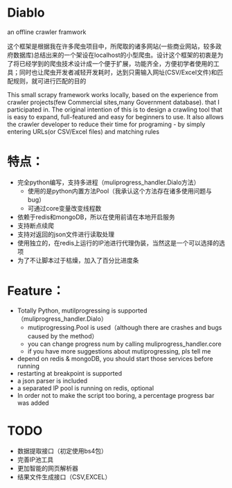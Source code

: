 # Diablo
an offline crawler framwork

这个框架是根据我在许多爬虫项目中，所爬取的诸多网站(一些商业网站，较多政府数据库)总结出来的一个架设在localhost的小型爬虫。设计这个框架的初衷是为了将已经学到的爬虫技术设计成一个便于扩展，功能齐全，方便初学者使用的工具；同时也让爬虫开发者减轻开发耗时，达到只需输入网址(CSV/Excel文件)和匹配规则，就可进行匹配的目的

This small scrapy framework works locally, based on the experience from crawler projects(few Commercial sites,many Government database). that I participated in. The original intention of this is to design a crawling  tool that is easy to expand, full-featured and easy for beginners to use. It also allows the crawler developer to reduce their time for programing - by simply entering URLs(or CSV/Excel files) and matching rules


# 特点：
* 完全python编写，支持多进程（muliprogress_handler.Dialo方法）
	* 使用的是python内置方法Pool（我承认这个方法存在诸多使用问题与bug）
	* 可通过core变量改变线程数
* 依赖于redis和mongoDB，所以在使用前请在本地开启服务
* 支持断点续爬
* 支持对返回的json文件进行读取处理
* 使用独立的，在redis上运行的IP池进行代理伪装，当然这是一个可以选择的选项
* 为了不让脚本过于枯燥，加入了百分比进度条

# Feature：
* Totally Python, mutilprogressing is supported（muliprogress_handler.Dialo）
	* mutiprogressing.Pool is used（although there are crashes and bugs caused by the method）
	* you can change progress num by calling muliprogress_handler.core
	* if you have more suggestions about mutiprogressing, pls tell me
* depend on redis & mongoDB, you should start those services before running
* restarting at breakpoint is supported
* a json parser is included
* a separated IP pool is running on redis, optional
* In order not to make the script too boring, a percentage progress bar was added

# TODO
* 数据提取接口（初定使用bs4包）
* 完善IP池工具
* 更加智能的网页解析器
* 结果文件生成接口（CSV,EXCEL）
